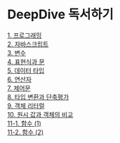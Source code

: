 # DeepDive 독서하기

[1. 프로그래밍](https://github.com/JY-study/DeepDive/tree/main/01.%20프로그래밍) <br>
[2. 자바스크립트](https://github.com/JY-study/DeepDive/tree/main/02.%20자바스크립트) <br>
[3. 변수](https://github.com/JY-study/DeepDive/tree/main/03.%20변수) <br>
[4. 표현식과 문](https://github.com/JY-study/DeepDive/tree/main/04.%20표현식과%20문) <br>
[5. 데이터 타입](https://github.com/JY-study/DeepDive/tree/main/05.%20데이터%20타입) <br>
[6. 연산자](https://github.com/JY-study/DeepDive/tree/main/06.%20연산자) <br>
[7. 제어문](https://github.com/JY-study/DeepDive/tree/main/07.%20제어문) <br>
[8. 타입 변환과 단축평가](https://github.com/JY-study/DeepDive/tree/main/08.%20타입%20변환과%20단축평가) <br>
[9. 객체 리터럴](https://github.com/JY-study/DeepDive/tree/main/09.%20객체%20리터럴) <br>
[10. 원시 값과 객체의 비교](https://github.com/JY-study/DeepDive/tree/main/10.%20원시%20값과%20객체의%20비교) <br>
[11-1. 함수 (1)](<https://github.com/JY-study/DeepDive/tree/main/11-1.%20함수%20(1)>) <br>
[11-2. 함수 (2)](<https://github.com/JY-study/DeepDive/tree/main/11-2.%20함수%20(2)>)
